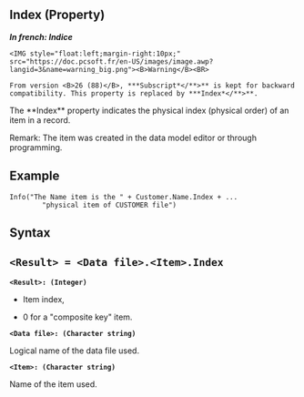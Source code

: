 


## Index (Property)

***In french: Indice***
	

<DIV class="specObsolete">
	<IMG style="float:left;margin-right:10px;" src="https://doc.pcsoft.fr/en-US/images/image.awp?langid=3&name=warning_big.png"><B>Warning</B><BR>
	From version <B>26 (88)</B>, ***Subscript*</**>** is kept for backward compatibility. This property is replaced by ***Index*</**>**.
</DIV><a name="XUse"></a>
<a name="Use"></a>
<a name="description"></a>
The **Index** property indicates the physical index (physical order) of an item in a record.

Remark: The item was created in the data model editor or through programming.


<a name="Example1"></a>
<a name="sample_code"></a>

## Example


```wl
Info("The Name item is the " + Customer.Name.Index + ...
		"physical item of CUSTOMER file")
```

<a name="XSYNTAX"></a>
<a name="SYNTAX1"></a>

## Syntax

`<Result> = <Data file>.<Item>.Index`
---

**`<Result>: (Integer)`**



- Item index,

- 0 for a "composite key" item.




**`<Data file>: (Character string)`**

Logical name of the data file used.

**`<Item>: (Character string)`**

Name of the item used.  




